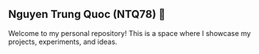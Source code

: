 ## Nguyen Trung Quoc (NTQ78) 🌟
Welcome to my personal repository! This is a space where I showcase my projects, experiments, and ideas.
